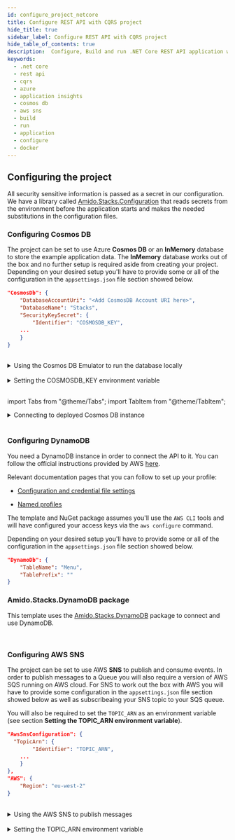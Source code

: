```yaml
---
id: configure_project_netcore
title: Configure REST API with CQRS project
hide_title: true
sidebar_label: Configure REST API with CQRS project
hide_table_of_contents: true
description:  Configure, Build and run .NET Core REST API application with CQRS on local and docker container
keywords:
  - .net core
  - rest api
  - cqrs
  - azure
  - application insights
  - cosmos db
  - aws sns
  - build
  - run
  - application
  - configure
  - docker
---
```



## Configuring the project

All security sensitive information is passed as a secret in our configuration. We have a library called [Amido.Stacks.Configuration](https://github.com/amido/stacks-dotnet-packages-configuration) that reads secrets from the environment before the application starts and makes the needed substitutions in the configuration files.

### Configuring Cosmos DB

The project can be set to use Azure **Cosmos DB** or an **InMemory** database to store the example application data. The **InMemory** database works out of the box and no further setup is required aside from creating your project. Depending on your desired setup you'll have to provide some or all of the configuration in the `appsettings.json` file section showed below.

```json title="<PROJECT-NAME>/src/api/xxAMIDOxx.xxSTACKSxx.API/appsettings.json"
"CosmosDb": {
	"DatabaseAccountUri": "<Add CosmosDB Account URI here>",
	"DatabaseName": "Stacks",
	"SecurityKeySecret": {
		"Identifier": "COSMOSDB_KEY",
	...
	}
}
```

<br />

<details>
<summary>Using the Cosmos DB Emulator to run the database locally</summary>

<div>

For running on local environments (Windows/Linux/macOS) please follow the [instructions provided by Microsoft.](https://docs.microsoft.com/en-us/azure/cosmos-db/local-emulator?tabs=ssl-netstd21)

1. Navigate to the local Cosmos DB URL in your browser as indicated in the documentation given in the above link.

2. Identify the **Primary Key**. Please refer to the field in the screenshot below. ![CosmosDB](/img/cosmosdb_emulator_3.png)

3. Cosmos DB has to contain a fixed structure depending on your project. Create a collection `Stacks` (this corresponds to `DatabaseName` in the `appsettings.json` file) with a container id `Menu` (name of domain object) and the partition key `/id`. Keep in mind that if you've changed the domain (default being `Menu`), you have to supply your own domain when creating the container.

![CosmosDB](/img/cosmosdb_emulator_1.png)

:::note CosmosDb environment variable

To interact with CosmosDb there is a environment variable called `COSMOSDB_KEY` that needs to be set before running your application. This variable holds the value of the **Primary Key** you got from step 2. Please see the next section on details of how to set it on your machine.

:::

</div>
</details>

<br />

<details>
<summary>Setting the COSMOSDB_KEY environment variable</summary>
<div>


<Tabs
defaultValue="windows"
values={[
{label: 'Windows', value: 'windows'},
{label: 'Unix', value: 'unix'}
]}>
<TabItem value="windows">

There are a couple of different ways to set the environment variable

## Using Powershell for COSMOSDB_KEY

You can use `Powershell` with administrator privileges to execute the command below. Substitute `<PRIMARY-KEY-HERE>` with your own key.

```powershell title="Run PS command to add the COSMOSDB_KEY system variable"
[Environment]::SetEnvironmentVariable("COSMOSDB_KEY", "<PRIMARY-KEY-HERE>", [EnvironmentVariableTarget]::Machine)
```

## Using Visual Studio for COSMOSDB_KEY

1. Open the project in Visual Studio. The solution file is located at `src/api/xxAMIDOxx.xxSTACKSxx.API.sln`.

2. Add **COSMOSDB_KEY** environment variable to the **launchSettings.json** file generated by Visual Studio and add the Cosmos DB Primary Key value.

```json title="src/api/xxAMIDOxx.xxSTACKSxx.API/properties/launchSettings.json"
{
  ...
  "profiles": {
    "xxAMIDOxx.xxSTACKSxx.API": {
      "environmentVariables": {
        "ASPNETCORE_ENVIRONMENT": "Development",
        "COSMOSDB_KEY": "<PRIMARY-KEY-HERE>"
        ...
      }
    }
  }
}
```

## Using VSCode for COSMOSDB_KEY

If you're using VSCode that means you'll have a `launch.json` file generated when you try to run the project. In that file there's an `env` section where you can put environment variables for the current session.

```json title="launch.json"
"env": {
	...
    "COSMOSDB_KEY": "<PRIMARY-KEY-HERE>",
    ...
}
```

:::note Note on usage

The variable is referenced in **appsettings.json**. As mentioned in the beginning section of this page this environment variable name will be substituted with the actual value on startup.

```json title="src/api/xxAMIDOxx.xxSTACKSxx.API/appsettings.json"
"CosmosDb": {
    ...
    "SecurityKeySecret": {
        "Identifier": "COSMOSDB_KEY",
        ...
    }
}
```

:::

</TabItem>
<TabItem value="unix">

There are a couple of different ways to set the environment variable

## Using terminal for COSMOSDB_KEY

You can use the `terminal` to execute the command below. Substitute `<PRIMARY-KEY-HERE>` with your own key. This will set the environment variable only for the current session of your terminal.

```shell title="Run terminal command to add the COSMOSDB_KEY system variable"
export COSMOSDB_KEY=<PRIMARY-KEY-HERE>
```

To set the environment variable permanently on your system you'll have to edit your `bash_profile` or `.zshenv` file depending on which shell are you using.

```shell title="Example for setting env variable in .zchenv"
echo 'export COSMOSDB_KEY=<PRIMARY-KEY-HERE>' >> ~/.zshenv
```

## Using Visual Studio Code for COSMOSDB_KEY

If you're using VSCode that means you'll have a `launch.json` file generated when you try to run the project. In that file there's an `env` section where you can put environment variables for the current session.

```json title="launch.json"
"env": {
	...
    "COSMOSDB_KEY": "<PRIMARY-KEY-HERE>",
    ...
}
```

:::note Note on usage

The variable is referenced in **appsettings.json**. As mentioned in the beginning section of this page this environment variable name will be substituted with the actual value on startup.

```json title="src/api/xxAMIDOxx.xxSTACKSxx.API/appsettings.json"
"CosmosDb": {
    ...
    "SecurityKeySecret": {
        "Identifier": "COSMOSDB_KEY",
        ...
    }
}
```

:::
</TabItem>
</Tabs>
</div>
</details>

<br />

import Tabs from "@theme/Tabs";
import TabItem from "@theme/TabItem";

<details>
<summary>Connecting to deployed Cosmos DB instance</summary>

<div>
When choosing not to run the CosmosDB locally via the emulator, further configuration needs to be changed in the `appsettings.json` file.

Aside from setting the `COSMOSDB_KEY` as an environment variable (described in the previous section), you'll have to set the CosmosDB URI parameter `DatabaseAccountUri` as well.

```json title="<PROJECT-NAME>/src/api/xxAMIDOxx.xxSTACKSxx.API/appsettings.json"
"CosmosDb": {
	"DatabaseAccountUri": "<Add CosmosDB Account URI here>",
	"DatabaseName": "Stacks",
	"SecurityKeySecret": {
		"Identifier": "COSMOSDB_KEY",
	...
	}
}
```

</div>
</details>

<br />

### Configuring DynamoDB

You need a DynamoDB instance in order to connect the API to it. You can follow the official instructions provided by AWS [here](https://docs.aws.amazon.com/amazondynamodb/latest/developerguide/SettingUp.DynamoWebService.html).

Relevant documentation pages that you can follow to set up your profile:

- [Configuration and credential file settings](https://docs.aws.amazon.com/cli/latest/userguide/cli-configure-files.html)

- [Named profiles](https://docs.aws.amazon.com/cli/latest/userguide/cli-configure-profiles.html)

The template and NuGet package assumes you'll use the `AWS CLI` tools and will have configured your access keys via the `aws configure` command.

Depending on your desired setup you'll have to provide some or all of the configuration in the `appsettings.json` file section showed below.

```json title="<PROJECT-NAME>/src/api/xxAMIDOxx.xxSTACKSxx.API/appsettings.json"
"DynamoDb": {
    "TableName": "Menu",
    "TablePrefix": ""
}
```

### Amido.Stacks.DynamoDB package

This template uses the [Amido.Stacks.DynamoDB](https://github.com/amido/stacks-dotnet-packages-dynamodb) package to connect and use DynamoDB.

<br />

### Configuring AWS SNS

The project can be set to use AWS **SNS** to publish and consume events. In order to publish messages to a Queue you will also require a version of AWS SQS running on AWS cloud. For SNS to work out the box with AWS you will have to provide some configuration in the `appsettings.json` file section showed below as well as subscribeaing your SNS topic to your SQS queue.

You will also be required to set the `TOPIC_ARN` as an environment variable (see section **Setting the TOPIC_ARN environment variable**).

```json title="<PROJECT-NAME>/src/api/xxAMIDOxx.xxSTACKSxx.API/appsettings.json"
"AwsSnsConfiguration": {
  "TopicArn": {
		"Identifier": "TOPIC_ARN",
	...
	}
},
"AWS": {
    "Region": "eu-west-2"
}
```

<br />

<details>
<summary>Using the AWS SNS to publish messages</summary>

<div>

For running on local environments you will still require a version of AWS SNS running on AWS cloud.

1. Navigate to the SNS Topic in your browser.

2. Identify the **TopicArn**. This is located within: Amazon SNS --> Topics --> topic-name (e.g. stacks-dev) --> TopicArn

3. Apply the **TopicArn** obtained to the environmental variable called `TOPIC_ARN` (Please see the next section on details of how to set it on your machine).

4. Run your application and carry out some event worth actions (create domain objects, retrieve domain objects, delete domain objects etc...). Any time you carry out an action which should raise an event, there will be an event raised within your AWS SQS queue.

5. Navigate to the SQS Queue in your browser and select `Send and receive messages`. Select `Poll for messages` and see all the events raised.

</div>
</details>

<br />

<details>
<summary>Setting the TOPIC_ARN environment variable</summary>
<div>


<Tabs
defaultValue="windows"
values={[
{label: 'Windows', value: 'windows'},
{label: 'Unix', value: 'unix'}
]}>
<TabItem value="windows">

There are a couple of different ways to set the environment variable

## Using Powershell for TOPIC_ARN

You can use `Powershell` with administrator privileges to execute the command below. Substitute `<TOPIC-ARN-HERE>` with your own key.

```powershell title="Run PS command to add the TOPIC_ARN system variable"
[Environment]::SetEnvironmentVariable("TOPIC_ARN", "<TOPIC-ARN-HERE>", [EnvironmentVariableTarget]::Machine)
```

## Using Visual Studio for TOPIC_ARN

1. Open the project in Visual Studio. The solution file is located at `src/api/xxAMIDOxx.xxSTACKSxx.API.sln`.

2. Add **TOPIC_ARN** environment variable to the **launchSettings.json** file generated by Visual Studio and add the SNS topic ARN value.

```json title="src/api/xxAMIDOxx.xxSTACKSxx.API/properties/launchSettings.json"
{
  ...
  "profiles": {
    "xxAMIDOxx.xxSTACKSxx.API": {
      "environmentVariables": {
        "ASPNETCORE_ENVIRONMENT": "Development",
        "TOPIC_ARN": "<TOPIC-ARN-HERE>"
        ...
      }
    }
  }
}
```

## Using VSCode for TOPIC_ARN

If you're using VSCode that means you'll have a `launch.json` file generated when you try to run the project. In that file there's an `env` section where you can put environment variables for the current session.

```json title="launch.json"
"env": {
	...
    "TOPIC_ARN": "<TOPIC-ARN-HERE>",
    ...
}
```

:::note Note on usage

The variable is referenced in **appsettings.json**. As mentioned in the beginning section of this page this environment variable name will be substituted with the actual value on startup.

```json title="src/api/xxAMIDOxx.xxSTACKSxx.API/appsettings.json"
"AwsSnsConfiguration": {
  "TopicArn": {
		"Identifier": "TOPIC_ARN",
	...
	}
}
```

:::

</TabItem>
<TabItem value="unix">

There are a couple of different ways to set the environment variable

## Using terminal for TOPIC_ARN

You can use the `terminal` to execute the command below. Substitute `<TOPIC-ARN-HERE>` with your own key. This will set the environment variable only for the current session of your terminal.

```shell title="Run terminal command to add the TOPIC_ARN system variable"
export TOPIC_ARN=<TOPIC-ARN-HERE>
```

To set the environment variable permanently on your system you'll have to edit your `bash_profile` or `.zshenv` file depending on which shell are you using.

```shell title="Example for setting env variable in .zchenv"
echo 'export TOPIC_ARN=<TOPIC-ARN-HERE>' >> ~/.zshenv
```

## Using Visual Studio Code for TOPIC_ARN

If you're using VSCode that means you'll have a `launch.json` file generated when you try to run the project. In that file there's an `env` section where you can put environment variables for the current session.

```json title="launch.json"
"env": {
	...
    "TOPIC_ARN": "<TOPIC-ARN-HERE>",
    ...
}
```

:::note Note on usage

The variable is referenced in **appsettings.json**. As mentioned in the beginning section of this page this environment variable name will be substituted with the actual value on startup.

```json title="src/api/xxAMIDOxx.xxSTACKSxx.API/appsettings.json"
"AwsSnsConfiguration": {
  "TopicArn": {
		"Identifier": "TOPIC_ARN",
	...
	}
}
```

:::
</TabItem>
</Tabs>
</div>
</details>
